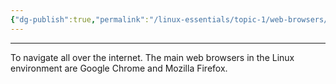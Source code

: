 ```yaml
---
{"dg-publish":true,"permalink":"/linux-essentials/topic-1/web-browsers/","dgPassFrontmatter":true}
---
```


---
To navigate all over the internet.
The main web browsers in the Linux environment are Google Chrome and Mozilla Firefox. 